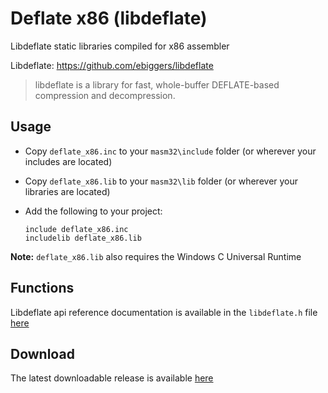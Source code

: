 # Deflate x86 (libdeflate)

Libdeflate static libraries compiled for x86 assembler 

Libdeflate: https://github.com/ebiggers/libdeflate

> libdeflate is a library for fast, whole-buffer DEFLATE-based compression and
> decompression.

## Usage

* Copy `deflate_x86.inc` to your `masm32\include` folder (or wherever your includes are located)

* Copy `deflate_x86.lib` to your `masm32\lib` folder (or wherever your libraries are located)

* Add the following to your project:
  
  ```assembly
  include deflate_x86.inc
  includelib deflate_x86.lib
  ```

**Note:** `deflate_x86.lib` also requires the Windows C Universal Runtime

## Functions

Libdeflate api reference documentation is available in the `libdeflate.h` file [here](https://github.com/ebiggers/libdeflate/blob/master/libdeflate.h)

## Download

The latest downloadable release is available [here](https://github.com/mrfearless/libraries/blob/master/releases/deflate_x86.zip?raw=true)
